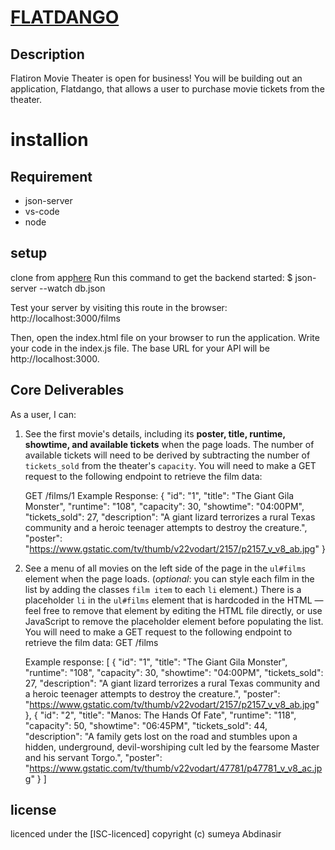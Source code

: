 # <u>FLATDANGO</U>
## Description
Flatiron Movie Theater is open for business! You will be building out an application, Flatdango, that allows a user to purchase movie tickets from the theater.

# installion
## Requirement
* json-server
* vs-code
* node

## setup
clone from app[here](https://github.com/57-83/Flatdango)
Run this command to get the backend started:
 $ json-server --watch db.json

Test your server by visiting this route in the browser:
  http://localhost:3000/films

Then, open the index.html file on your browser to run the application.
Write your code in the index.js file. The base URL for your API will be
  http://localhost:3000.

## Core Deliverables
As a user, I can:

1. See the first movie's details, including its **poster, title, runtime,
  showtime, and available tickets** when the page loads. The number of
  available tickets will need to be derived by subtracting the number of
  `tickets_sold` from the theater's `capacity`. You will need to make a GET
  request to the following endpoint to retrieve the film data:

   GET /films/1
   Example Response:
   {
     "id": "1",
     "title": "The Giant Gila Monster",
     "runtime": "108",
     "capacity": 30,
     "showtime": "04:00PM",
     "tickets_sold": 27,
     "description": "A giant lizard terrorizes a rural Texas community and a heroic teenager attempts to destroy the creature.",
     "poster": "https://www.gstatic.com/tv/thumb/v22vodart/2157/p2157_v_v8_ab.jpg"
   }

2. See a menu of all movies on the left side of the page in the `ul#films`
  element when the page loads. (_optional_: you can style each film in the list
  by adding the classes `film item` to each `li` element.) There is a
  placeholder `li` in the `ul#films` element that is hardcoded in the HTML —
  feel free to remove that element by editing the HTML file directly, or use
  JavaScript to remove the placeholder element before populating the list. You
  will need to make a GET request to the following endpoint to retrieve the
  film data:
   GET /films

   Example response:
   [
      {
        "id": "1",
        "title": "The Giant Gila Monster",
        "runtime": "108",
        "capacity": 30,
        "showtime": "04:00PM",
        "tickets_sold": 27,
        "description": "A giant lizard terrorizes a rural Texas community and a heroic teenager attempts to destroy the creature.",
        "poster": "https://www.gstatic.com/tv/thumb/v22vodart/2157/p2157_v_v8_ab.jpg"
      },
      {
        "id": "2",
        "title": "Manos: The Hands Of Fate",
        "runtime": "118",
        "capacity": 50,
        "showtime": "06:45PM",
        "tickets_sold": 44,
        "description": "A family gets lost on the road and stumbles upon a hidden, underground, devil-worshiping cult led by the fearsome Master and his servant Torgo.",
        "poster": "https://www.gstatic.com/tv/thumb/v22vodart/47781/p47781_v_v8_ac.jpg"
      }
   ]

## license
licenced under the [ISC-licenced]
copyright (c) sumeya Abdinasir
